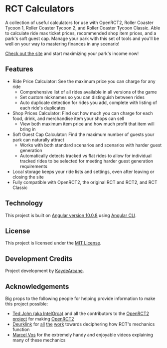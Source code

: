# RCT Calculators

A collection of useful calculators for use with OpenRCT2, Roller Coaster Tycoon 1, Roller Coaster Tycoon 2, and Roller Coaster Tycoon Classic. Able to calculate ride max ticket prices, recommended shop item prices, and a park's soft guest cap. Manage your park with this set of tools and you'll be well on your way to mastering finances in any scenario!

[Check out the site](https://kaydearcane.github.io/rct-calculators/) and start maximizing your park's income now!

## Features

- Ride Price Calculator: See the maximum price you can charge for any ride
  - Comprehensive list of all rides available in all versions of the game
  - Set custom nicknames so you can distinguish between rides
  - Auto duplicate detection for rides you add, complete with listing of each ride's duplicates
- Shop Prices Calculator: Find out how much you can charge for each food, drink, and merchandise item your shops can sell
  - View both maximum item price and how much profit that item will bring in
- Soft Guest Cap Calculator: Find the maximum number of guests your park can naturally attract
  - Works with both standard scenarios and scenarios with harder guest generation
  - Automatically detects tracked vs flat rides to allow for individual tracked rides to be selected for meeting harder guest generation requirements
- Local storage keeps your ride lists and settings, even after leaving or closing the site
- Fully compatible with OpenRCT2, the original RCT and RCT2, and RCT Classic

## Technology

This project is built on [Angular version 10.0.8](https://angular.io/) using [Angular CLI](https://github.com/angular/angular-cli).

## License 

This project is licensed under the [MIT License](https://opensource.org/licenses/MIT).

## Development Credits

Project development by [KaydeArcane](https://twitter.com/KaydeArcane).

## Acknowledgements

Big props to the following people for helping provide information to make this project possible:

- [Ted John (aka IntelOrca)](http://intelorca.co.uk/) and all the contributors to the [OpenRCT2 project](https://github.com/OpenRCT2/OpenRCT2) for making [OpenRCT2](https://openrct2.io/)
- [Deurklink](https://www.youtube.com/channel/UCcU9si2fIVJ-KoIDX9xYpdw) for [all](https://forums.openrct2.org/topic/2737-guide-how-much-can-you-charge-for-your-rides/) [the](https://forums.openrct2.org/topic/2747-guide-how-much-can-you-charge-for-your-shops/) [work](https://forums.openrct2.org/topic/2861-guide-when-and-how-do-guests-spawn/) towards deciphering how RCT's mechanics function
- [Marcel Vos](https://www.youtube.com/channel/UCBlXovStrlQkVA2xJEROUNg) for the extremely handy and enjoyable videos explaining many of these mechanics
